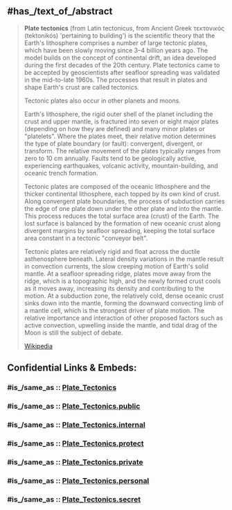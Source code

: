﻿---
aliases:
- "Plate tectonics"
has_id_wikidata: Q7950
---

## #has_/text_of_/abstract 

> **Plate tectonics** (from Latin  tectonicus, from Ancient Greek  τεκτονικός (tektonikós) 'pertaining to building') is the scientific theory that the Earth's lithosphere comprises a number of large tectonic plates, which have been slowly moving since 3–4 billion years ago. The model builds on the concept of continental drift, an idea developed during the first decades of the 20th century. Plate tectonics came to be accepted by geoscientists after seafloor spreading was validated in the mid-to-late 1960s. The processes that result in plates and shape Earth's crust are called tectonics.
>
> Tectonic plates also occur in other planets and moons.
>
> Earth's lithosphere, the rigid outer shell of the planet including the crust and upper mantle, is fractured into seven or eight major plates (depending on how they are defined) and many minor plates or "platelets". Where the plates meet, their relative motion determines the type of plate boundary (or fault): convergent, divergent, or transform. The relative movement of the plates typically ranges from zero to 10 cm annually. Faults tend to be geologically active, experiencing earthquakes, volcanic activity, mountain-building, and oceanic trench formation.
>
> Tectonic plates are composed of the oceanic lithosphere and the thicker continental lithosphere, each topped by its own kind of crust. Along convergent plate boundaries, the process of subduction carries the edge of one plate down under the other plate and into the mantle. This process reduces the total surface area (crust) of the Earth. The lost surface is balanced by the formation of new oceanic crust along divergent margins by seafloor spreading, keeping the total surface area constant in a tectonic "conveyor belt".
>
> Tectonic plates are relatively rigid and float across the ductile asthenosphere beneath. Lateral density variations in the mantle result in convection currents, the slow creeping motion of Earth's solid mantle. At a seafloor spreading ridge, plates move away from the ridge, which is a topographic high, and the newly formed crust cools as it moves away, increasing its density and contributing to the motion. At a subduction zone, the relatively cold, dense oceanic crust sinks down into the mantle, forming the downward convecting limb of a mantle cell, which is the strongest driver of plate motion. The relative importance and interaction of other proposed factors such as active convection, upwelling inside the mantle, and tidal drag of the Moon is still the subject of debate.
>
> [Wikipedia](https://en.wikipedia.org/wiki/Plate%20tectonics)


## Confidential Links & Embeds: 

### #is_/same_as :: [Plate_Tectonics](/_Standards/Earth/Geology/Plate_Tectonics.md) 

### #is_/same_as :: [Plate_Tectonics.public](/_public/Earth/Geology/Plate_Tectonics.public.md) 

### #is_/same_as :: [Plate_Tectonics.internal](/_internal/Earth/Geology/Plate_Tectonics.internal.md) 

### #is_/same_as :: [Plate_Tectonics.protect](/_protect/Earth/Geology/Plate_Tectonics.protect.md) 

### #is_/same_as :: [Plate_Tectonics.private](/_private/Earth/Geology/Plate_Tectonics.private.md) 

### #is_/same_as :: [Plate_Tectonics.personal](/_personal/Earth/Geology/Plate_Tectonics.personal.md) 

### #is_/same_as :: [Plate_Tectonics.secret](/_secret/Earth/Geology/Plate_Tectonics.secret.md)

